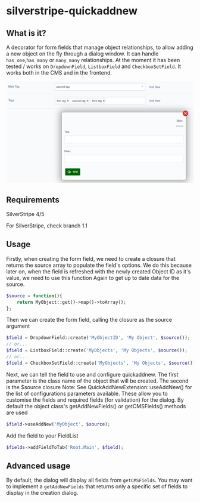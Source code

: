 silverstripe-quickaddnew
============================

What is it?
--------

A decorator for form fields that manage object relationships, to allow adding a new object on the fly through a dialog window. It can handle `has_one`,`has_many` or `many_many` relationships. At the moment it has been tested / works on `DropdownField`, `ListboxField` and `CheckboxSetField`. It works both in the CMS and in the frontend.

![screenshot](screenshot.png)

Requirements
--------

SilverStripe 4/5

For SilverStripe, check branch 1.1

Usage
--------

Firstly, when creating the form field, we need to create a closure that returns the source array to populate the field's options.
We do this because later on, when the field is refreshed with the newly created Object ID as it's value, we need to use this function
Again to get up to date data for the source.

```php
$source = function(){
    return MyObject::get()->map()->toArray();
};
```

Then we can create the form field, calling the closure as the source argument

```php
$field = DropdownField::create('MyObjectID', 'My Object', $source());
// or...
$field = ListboxField::create('MyObjects', 'My Objects', $source());
// or...
$field = CheckboxSetField::create('MyObjects', 'My Objects', $source());
```

Next, we can tell the field to use and configure quickaddnew. The first parameter is the class name of the object that will be created. The second is the $source closure  Note: See QuickAddNewExtension::useAddNew() for the list of configurations parameters available. These allow you to customise the fields and required fields (for validation) for the dialog. By default the object class's getAddNewFields() or getCMSFields() methods are used

```php
$field->useAddNew('MyObject', $source);
```

Add the field to your FieldList

```php
$fields->addFieldToTab('Root.Main', $field);
```

Advanced usage
--------

By default, the dialog will display all fields from `getCMSFields`. You may
want to implement a `getAddNewFields` that returns only a specific set of fields to display
in the creation dialog.
